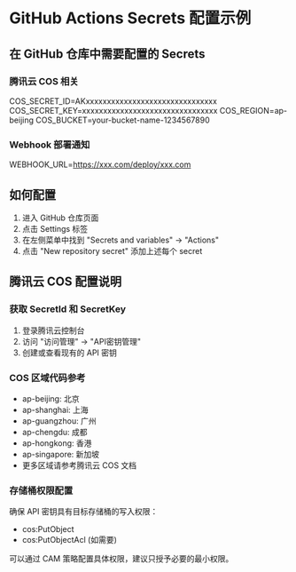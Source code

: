 # GitHub Actions Secrets 配置示例

## 在 GitHub 仓库中需要配置的 Secrets

### 腾讯云 COS 相关

COS_SECRET_ID=AKxxxxxxxxxxxxxxxxxxxxxxxxxxxxxxx
COS_SECRET_KEY=xxxxxxxxxxxxxxxxxxxxxxxxxxxxxxxx
COS_REGION=ap-beijing
COS_BUCKET=your-bucket-name-1234567890

### Webhook 部署通知

WEBHOOK_URL=https://xxx.com/deploy/xxx.com

## 如何配置

1. 进入 GitHub 仓库页面
2. 点击 Settings 标签
3. 在左侧菜单中找到 "Secrets and variables" -> "Actions"
4. 点击 "New repository secret" 添加上述每个 secret

## 腾讯云 COS 配置说明

### 获取 SecretId 和 SecretKey

1. 登录腾讯云控制台
2. 访问 "访问管理" -> "API密钥管理"
3. 创建或查看现有的 API 密钥

### COS 区域代码参考

- ap-beijing: 北京
- ap-shanghai: 上海
- ap-guangzhou: 广州
- ap-chengdu: 成都
- ap-hongkong: 香港
- ap-singapore: 新加坡
- 更多区域请参考腾讯云 COS 文档

### 存储桶权限配置

确保 API 密钥具有目标存储桶的写入权限：

- cos:PutObject
- cos:PutObjectAcl (如需要)

可以通过 CAM 策略配置具体权限，建议只授予必要的最小权限。
